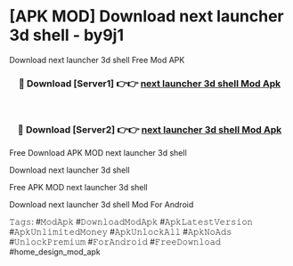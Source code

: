 # [APK MOD] Download  next launcher 3d shell - by9j1
Download next launcher 3d shell Free Mod APK

<div align="center">
<h3>🔴 Download [Server1] 👉👉 <a href="https://apk-comot.site?title=next_launcher_3d_shell">next launcher 3d shell Mod Apk</a></h3><br>

<h3>🔴 Download [Server2] 👉👉 <a href="https://apk-comot.site?title=next_launcher_3d_shell">next launcher 3d shell Mod Apk</a></h3>
</div>


Free Download APK MOD next launcher 3d shell

Download next launcher 3d shell 

Free APK MOD next launcher 3d shell 

Download next launcher 3d shell Mod For Android

𝚃𝚊𝚐𝚜: #𝙼𝚘𝚍𝙰𝚙𝚔 #𝙳𝚘𝚠𝚗𝚕𝚘𝚊𝚍𝙼𝚘𝚍𝙰𝚙𝚔 #𝙰𝚙𝚔𝙻𝚊𝚝𝚎𝚜𝚝𝚅𝚎𝚛𝚜𝚒𝚘𝚗 #𝙰𝚙𝚔𝚄𝚗𝚕𝚒𝚖𝚒𝚝𝚎𝚍𝙼𝚘𝚗𝚎𝚢 #𝙰𝚙𝚔𝚄𝚗𝚕𝚘𝚌𝚔𝙰𝚕𝚕 #𝙰𝚙𝚔𝙽𝚘𝙰𝚍𝚜 #𝚄𝚗𝚕𝚘𝚌𝚔𝙿𝚛𝚎𝚖𝚒𝚞𝚖 #𝙵𝚘𝚛𝙰𝚗𝚍𝚛𝚘𝚒𝚍 #𝙵𝚛𝚎𝚎𝙳𝚘𝚠𝚗𝚕𝚘𝚊𝚍 #home_design_mod_apk